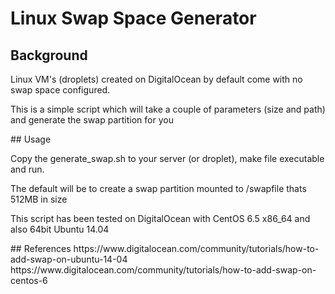 # Linux Swap Space Generator

## Background
<p>
Linux VM's (droplets) created on DigitalOcean by default come with no swap space configured.  
</p>
<p>
This is a simple script which will take a couple of parameters (size and path) and generate the swap partition for you
</p>
## Usage
<p>
Copy the generate_swap.sh to your server (or droplet), make file executable and run.
</p>
<p>
The default will be to create a swap partition mounted to /swapfile thats 512MB in size
</p>
<p>
This script has been tested on DigitalOcean with CentOS 6.5 x86_64 and also 64bit Ubuntu 14.04
</p>
## References
https://www.digitalocean.com/community/tutorials/how-to-add-swap-on-ubuntu-14-04
https://www.digitalocean.com/community/tutorials/how-to-add-swap-on-centos-6
